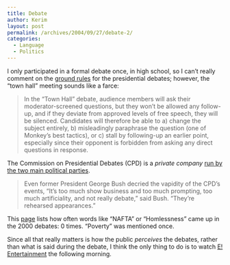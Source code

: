 ```yaml
---
title: Debate
author: Kerim
layout: post
permalink: /archives/2004/09/27/debate-2/
categories:
  - Language
  - Politics
---
```

I only participated in a formal debate once, in high school, so I can&#8217;t really comment on the <a href="http://www.thismodernworld.com/weblog/mtarchives/week_2004_09_26.html#001762" onclick="_gaq.push(['_trackEvent', 'outbound-article', 'http://www.thismodernworld.com/weblog/mtarchives/week_2004_09_26.html#001762', 'ground rules']);" >ground rules</a> for the presidential debates; however, the &#8220;town hall&#8221; meeting sounds like a farce:

> In the &#8220;Town Hall&#8221; debate, audience members will ask their moderator-screened questions, but they won&#8217;t be allowed any follow-up, and if they deviate from approved levels of free speech, they will be silenced. Candidates will therefore be able to a) change the subject entirely, b) misleadingly paraphrase the question (one of Monkey&#8217;s best tactics), or c) stall by following-up an earlier point, especially since their opponent is forbidden from asking any direct questions in response.

The Commission on Presidential Debates (CPD) is a *private company* <a href="http://www.reclaimdemocracy.org/political_reform/debates_exclusion_issues.html" onclick="_gaq.push(['_trackEvent', 'outbound-article', 'http://www.reclaimdemocracy.org/political_reform/debates_exclusion_issues.html', 'run by the two main political parties']);" >run by the two main political parties</a>.

> Even former President George Bush decried the vapidity of the CPD&#8217;s events, &#8220;It&#8217;s too much show business and too much prompting, too much artificiality, and not really debate,&#8221; said Bush. &#8220;They&#8217;re rehearsed appearances.&#8221;

This <a href="http://www.reclaimdemocracy.org/political_reform/debates_exclusion_issues.html" onclick="_gaq.push(['_trackEvent', 'outbound-article', 'http://www.reclaimdemocracy.org/political_reform/debates_exclusion_issues.html', 'page']);" >page</a> lists how often words like &#8220;NAFTA&#8221; or &#8220;Homlessness&#8221; came up in the 2000 debates: 0 times. &#8220;Poverty&#8221; was mentioned once.

Since all that really matters is how the public *perceives* the debates, rather than what is said during the debate, I think the only thing to do is to watch <a href="http://www.eonline.com/News/index.html?topnavnews" onclick="_gaq.push(['_trackEvent', 'outbound-article', 'http://www.eonline.com/News/index.html?topnavnews', 'E! Entertainment']);" >E! Entertainment</a> the following morning.

